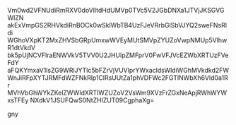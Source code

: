 Vm0wd2VFNUdiRmRXV0doVlltdHdUMVp0TVc5V2JGbDNXa1JTVjJKSGVGWlZN
akExVmpGS2RHVkdiRnBOCk0wSklWbTB4UzFJeVRrbGlSbVJYQ2sweFNsRldi
WGhoVXpKT2MxZHVSbGRpUmxwWVEyMUtSMVpZYUZoVwpNMUp5VlhwR1dtVkdV
bk5pUjNCVFlraENWVkV5TVV0U2JHUlpZMFprV0FwVFJVcEZWbXRTUzFVeFdY
aFQKYmxaV1lsZG9WRlJYTlc5bFZrVjVUVlprYWxacldsWldiWGhMVkdkd2FW
WnJiRFpXYTJRMFdWZFNkRlp1ClRsUUtZa1phVDFWc2FGTlNWbXh6Vld0a1Rr
MVhVbGhWYkZKelZWWldXRTlWZUZoV2VsWm9XVzFrZGxNeApjRWhWYWxsTFEy
NXdkV1JSUFQwS0NtZHlZUT09CgphaXg=

gny